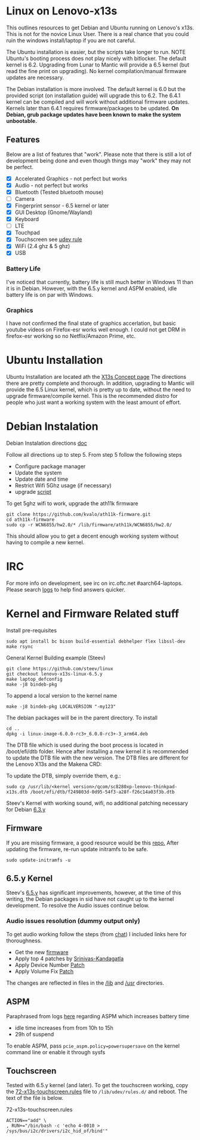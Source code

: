 # Linux on Lenovo-x13s 
This outlines resources to get Debian and Ubuntu running on Lenovo's x13s. This is not for the novice Linux User. There is a real chance that you could ruin the windows install/laptop if you are not careful. 

The Ubuntu installation is easier, but the scripts take longer to run. NOTE Ubuntu's booting process does not play nicely with bitlocker. The default kernel is 6.2. Upgrading from Lunar to Mantic will provide a 6.5 kernel (but read the fine print on upgrading). No kernel compilation/manual firmware updates are necessary.

The Debian installation is more involved. The default kernel is 6.0 but the provided script (on installation guide) will upgrade this to 6.2. The 6.4.1 kernel can be compiled and will work without additional firmware updates. Kernels later than 6.4.1 requires firmware/packages to be updated. **On Debian, grub package updates have been known to make the system unbootable.**

## Features
Below are a list of features that "work". Please note that there is still a lot of development being done and even though things may "work" they may not be perfect.

- [x] Accelerated Graphics - not perfect but works
- [x] Audio - not perfect but works
- [x] Bluetooth (Tested bluetooth mouse)
- [ ] Camera
- [x] Fingerprint sensor - 6.5 kernel or later
- [x] GUI Desktop (Gnome/Wayland)
- [x] Keyboard
- [ ] LTE
- [x] Touchpad
- [x] Touchscreen see [udev rule](https://github.com/altacus/lenovo-x13s#touchscreen)
- [x] WiFi (2.4 ghz & 5 ghz)
- [x] USB

### Battery Life
I've noticed that currently, battery life is still much better in Windows 11 than it is in Debian. However, with the 6.5.y kernel and ASPM enabled, idle battery life is on par with Windows.

### Graphics
I have not confirmed the final state of graphics accerlation, but basic youtube videos on Firefox-esr works well enough. I could not get DRM in firefox-esr working so no Netflix/Amazon Prime, etc.

# Ubuntu Installation

Ubuntu Installation are located ath the [X13s Concept page](https://launchpad.net/~ubuntu-concept/+archive/ubuntu/x13s) The directions there are pretty complete and thorough. In addition, upgrading to Mantic will provide the 6.5 Linux kernel, which is pretty up to date, without the need to upgrade firmware/compile kernel. This is the recommended distro for people who just want a working system with the least amount of effort.

# Debian Instalation
Debian Instalation directions [doc](https://docs.google.com/document/d/1WuxE-42ZeOkKAft5FuUk6C2fonkQ8sqNZ56ZmZ49hGI/edit#heading=h.d1689esafsky)

Follow all directions up to step 5. From step 5 follow the following steps

*  Configure package manager
*  Update the system
*  Update date and time
*  Restrict Wifi 5Ghz usage (if necessary)
*  upgrade [script](https://people.linaro.org/~manivannan.sadhasivam/x13s_upgrade/)

To get 5ghz wifi to work, upgrade the ath11k firmware
```
git clone https://github.com/kvalo/ath11k-firmware.git
cd ath11k-firmware
sudo cp -r WCN6855/hw2.0/* /lib/firmware/ath11k/WCN6855/hw2.0/
```
This should allow you to get a decent enough working system without having to compile a new kernel.

# IRC 

For more info on development, see irc on irc.oftc.net #aarch64-laptops. Please search [logs](https://oftc.irclog.whitequark.org/aarch64-laptops/2023-09-01) to help find answers quicker.

# Kernel and Firmware Related stuff

Install pre-requisites

```shell
sudo apt install bc bison build-essential debhelper flex libssl-dev make rsync
```

General Kernel Building example (Steev) 
```shell
git clone https://github.com/steev/linux
git checkout lenovo-x13s-linux-6.5.y
make laptop_defconfig
make -j8 bindeb-pkg
```

To append a local version to the kernel name 
```shell
make -j8 bindeb-pkg LOCALVERSION "-my123"
```

The debian packages will be in the parent directory.  To install

```shell
cd ..
dpkg -i linux-image-6.0.0-rc3+_6.0.0-rc3+-3_arm64.deb
```

The DTB file which is used during the boot process is located in /boot/efi/dtb folder. Hence after installing a new kernel it is recommended to update the DTB file with the new version. The DTB files are different for the Lenovo X13s and the Makena CRD:

To update the DTB, simply override them, e.g.:

```shell
sudo cp /usr/lib/<kernel version>/qcom/sc8280xp-lenovo-thinkpad-x13s.dtb /boot/efi/dtb/f249803d-0d95-54f3-a28f-f26c14a03f3b.dtb
```

Steev's Kernel with working sound, wifi, no additional patching necessary for Debian [6.3.y](https://github.com/steev/linux/tree/lenovo-x13s-linux-6.3.y)

## Firmware
If you are missing firmware, a good resource would be this [repo.](https://github.com/ironrobin/x13s-alarm) After updating the firmware, re-run update initramfs to be safe.

```
sudo update-initramfs -u
```

## 6.5.y Kernel 
Steev's [6.5.y](https://github.com/steev/linux/tree/lenovo-x13s-linux-6.5.y) has significant improvements, however, at the time of this writing, the Debian packages in sid have not caught up to the kernel development. To resolve the Audio issues continue below.

### Audio issues resolution (dummy output only)
To get audio working follow the steps (from [chat](https://oftc.irclog.whitequark.org/aarch64-laptops/2023-07-24)) I included links here for thoroughness.
*  Get the new [firmware](https://git.kernel.org/pub/scm/linux/kernel/git/firmware/linux-firmware.git/commit/qcom/sc8280xp/LENOVO/21BX/audioreach-tplg.bin?id=f9a35b3f0779844aa686b76506344db70a72820d)
*  Apply top 4 patches by [Srinivas-Kandagatla](https://github.com/Srinivas-Kandagatla/alsa-ucm-conf/commits/x13s-volume-fixes)
*  Apply Device Number [Patch](https://github.com/alsa-project/alsa-ucm-conf/commit/9bda3d15cc38bb705a1aa13f58adfea74bf37fe8)
*  Apply Volume Fix [Patch](https://github.com/alsa-project/alsa-ucm-conf/pull/335)

The changes are reflected in files in the [/lib](https://github.com/altacus/lenovo-x13s/tree/main/lib) and [/usr](https://github.com/altacus/lenovo-x13s/tree/main/usr) directories.

## ASPM
Paraphrased from logs [here](https://oftc.irclog.whitequark.org/aarch64-laptops/2023-08-28) regarding ASPM which increases battery time 
*  idle time increases from from 10h to 15h
*  29h of suspend

To enable ASPM, pass `pcie_aspm.policy=powersupersave` on the kernel command line or enable it through sysfs 

## Touchscreen

Tested with 6.5.y kernel (and later). To get the touchscreen working, copy the [72-x13s-touchscreen.rules](https://github.com/ironrobin/x13s-alarm/blob/trunk/x13s-touchscreen-udev/72-x13s-touchscreen.rules) file to `/lib/udev/rules.d/` and reboot. The text of the file is below.

72-x13s-touchscreen.rules
```
ACTION=="add" \
, RUN+="/bin/bash -c 'echo 4-0010 > /sys/bus/i2c/drivers/i2c_hid_of/bind'"
```

